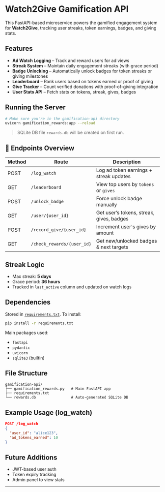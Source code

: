 # Watch2Give Gamification API

This FastAPI-based microservice powers the gamified engagement system for **Watch2Give**, tracking user streaks, token earnings, badges, and giving stats.

##  Features

-  **Ad Watch Logging** – Track and reward users for ad views
-  **Streak System** – Maintain daily engagement streaks (with grace period)
-  **Badge Unlocking** – Automatically unlock badges for token streaks or giving milestones
-  **Leaderboard** – Rank users based on tokens earned or proof of giving
-  **Give Tracker** – Count verified donations with proof-of-giving integration
-  **User Stats API** – Fetch stats on tokens, streak, gives, badges

##  Running the Server

```bash
# Make sure you're in the gamification-api directory
uvicorn gamification_rewards:app --reload
```

> SQLite DB file `rewards.db` will be created on first run.

## 📁 Endpoints Overview

| Method | Route                        | Description                              |
|--------|-----------------------------|------------------------------------------|
| POST   | `/log_watch`                | Log ad token earnings + streak updates   |
| GET    | `/leaderboard`              | View top users by `tokens` or `gives`    |
| POST   | `/unlock_badge`             | Force unlock badge manually              |
| GET    | `/user/{user_id}`           | Get user’s tokens, streak, gives, badges |
| POST   | `/record_give/{user_id}`    | Increment user's gives by amount         |
| GET    | `/check_rewards/{user_id}`  | Get new/unlocked badges & next targets   |

##  Streak Logic

- Max streak: **5 days**
- Grace period: **36 hours**
- Tracked in `last_active` column and updated on watch logs

##  Dependencies

Stored in [`requirements.txt`](requirements.txt). To install:

```bash
pip install -r requirements.txt
```

Main packages used:
- `fastapi`
- `pydantic`
- `uvicorn`
- `sqlite3` (builtin)

##  File Structure

```
gamification-api/
├── gamification_rewards.py   # Main FastAPI app
├── requirements.txt
└── rewards.db                # Auto-generated SQLite DB
```

##  Example Usage (log_watch)

```json
POST /log_watch
{
  "user_id": "alice123",
  "ad_tokens_earned": 10
}
```

##  Future Additions

- JWT-based user auth
- Token expiry tracking
- Admin panel to view stats

---
